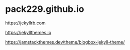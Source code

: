 # pack229.github.io

https://jekyllrb.com

https://jekyllthemes.io

https://jamstackthemes.dev/theme/blogbox-jekyll-theme/
